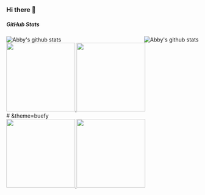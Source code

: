 ### Hi there 👋

<!--
**Abby-xu/Abby-xu** is a ✨ _special_ ✨ repository because its `README.md` (this file) appears on your GitHub profile.

Here are some ideas to get you started:

- 🔭 I’m currently working on ...
- 🌱 I’m currently learning ...
- 👯 I’m looking to collaborate on ...
- 🤔 I’m looking for help with ...
- 💬 Ask me about ...
- 📫 How to reach me: ...
- 😄 Pronouns: ...
- ⚡ Fun fact: ...
- [![Abby's GitHub stats](https://github-readme-stats.vercel.app/api?username=Abby-xu&show_icons=true&hide=stars,prs,issues&count_private=true&layout=compact)](https://github.com/Abby-xu/github-readme-stats)
- [![Top Langs](https://github-readme-stats.vercel.app/api/top-langs/?username=Abby-xu&hide=html&layout=compact)](https://github.com/Abby-xu/github-readme-stats)
-->

##### GitHub Stats

<div align="center">
    <a href="https://github.com/Abby-xu">
        <img align="left" src="https://github-readme-stats.vercel.app/api?username=Abby-xu&show_icons=true&hide=stars,prs&count_private=true" alt="Abby's github stats"/>
    </a>
    <a href="https://github.com/Abby-xu">
        <img align="right" src="https://github-readme-stats.vercel.app/api/top-langs/?username=Abby-xu&hide=html&layout=compact&show_icons=true&include_all_commits=true&card_width=270" alt="Abby's github stats"/>
    </a>
</div>

<br/>

<a href="https://github.com/Abby-xu">
  <img height="180em" src="https://github-readme-stats.vercel.app/api?username=Abby-xu&show_icons=true&hide=stars,prs&count_private=true" />
  <img height="180em" src="https://github-readme-stats.vercel.app/api/top-langs/?username=Abby-xu&hide=html&layout=compact" />
</a>

<br/>  
# &theme=buefy
<br/>

<a href="https://github.com/GJXAIOU">
  <img height="180em" src="https://github-readme-stats.vercel.app/api?username=GJXAIOU&theme=buefy&show_icons=true"/>
  <img height="180em" src="https://github-readme-stats.vercel.app/api/top-langs/?username=GJXAIOU&theme=buefy&layout=compact"/>
</a>

<br/>


